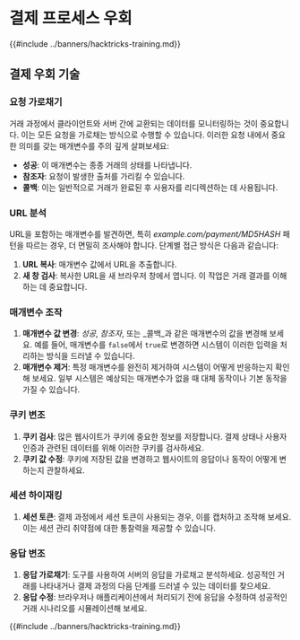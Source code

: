 # 결제 프로세스 우회

{{#include ../banners/hacktricks-training.md}}

## 결제 우회 기술

### 요청 가로채기

거래 과정에서 클라이언트와 서버 간에 교환되는 데이터를 모니터링하는 것이 중요합니다. 이는 모든 요청을 가로채는 방식으로 수행할 수 있습니다. 이러한 요청 내에서 중요한 의미를 갖는 매개변수를 주의 깊게 살펴보세요:

- **성공**: 이 매개변수는 종종 거래의 상태를 나타냅니다.
- **참조자**: 요청이 발생한 출처를 가리킬 수 있습니다.
- **콜백**: 이는 일반적으로 거래가 완료된 후 사용자를 리디렉션하는 데 사용됩니다.

### URL 분석

URL을 포함하는 매개변수를 발견하면, 특히 _example.com/payment/MD5HASH_ 패턴을 따르는 경우, 더 면밀히 조사해야 합니다. 단계별 접근 방식은 다음과 같습니다:

1. **URL 복사**: 매개변수 값에서 URL을 추출합니다.
2. **새 창 검사**: 복사한 URL을 새 브라우저 창에서 엽니다. 이 작업은 거래 결과를 이해하는 데 중요합니다.

### 매개변수 조작

1. **매개변수 값 변경**: _성공_, _참조자_, 또는 _콜백_과 같은 매개변수의 값을 변경해 보세요. 예를 들어, 매개변수를 `false`에서 `true`로 변경하면 시스템이 이러한 입력을 처리하는 방식을 드러낼 수 있습니다.
2. **매개변수 제거**: 특정 매개변수를 완전히 제거하여 시스템이 어떻게 반응하는지 확인해 보세요. 일부 시스템은 예상되는 매개변수가 없을 때 대체 동작이나 기본 동작을 가질 수 있습니다.

### 쿠키 변조

1. **쿠키 검사**: 많은 웹사이트가 쿠키에 중요한 정보를 저장합니다. 결제 상태나 사용자 인증과 관련된 데이터를 위해 이러한 쿠키를 검사하세요.
2. **쿠키 값 수정**: 쿠키에 저장된 값을 변경하고 웹사이트의 응답이나 동작이 어떻게 변하는지 관찰하세요.

### 세션 하이재킹

1. **세션 토큰**: 결제 과정에서 세션 토큰이 사용되는 경우, 이를 캡처하고 조작해 보세요. 이는 세션 관리 취약점에 대한 통찰력을 제공할 수 있습니다.

### 응답 변조

1. **응답 가로채기**: 도구를 사용하여 서버의 응답을 가로채고 분석하세요. 성공적인 거래를 나타내거나 결제 과정의 다음 단계를 드러낼 수 있는 데이터를 찾으세요.
2. **응답 수정**: 브라우저나 애플리케이션에서 처리되기 전에 응답을 수정하여 성공적인 거래 시나리오를 시뮬레이션해 보세요.

{{#include ../banners/hacktricks-training.md}}
